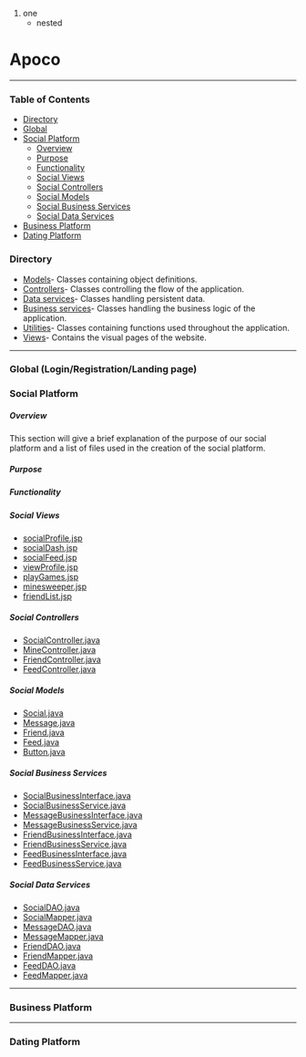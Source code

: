 1. one
   * nested
# Apoco
---
### Table of Contents
- [Directory](https://github.com/kalebbe/Apoco#directory)
- [Global](https://github.com/kalebbe/Apoco#global-loginregistrationlanding-page)
- [Social Platform](https://github.com/kalebbe/Apoco#social-platform)
   * [Overview](https://github.com/kalebbe/Apoco#overview)
   * [Purpose](https://github.com/kalebbe/Apoco#purpose)
   * [Functionality](https://github.com/kalebbe/Apoco#functionality)
   * [Social Views](https://github.com/kalebbe/Apoco#social-views)
   * [Social Controllers](https://github.com/kalebbe/Apoco#social-controllers)
   * [Social Models](https://github.com/kalebbe/Apoco#social-models)
   * [Social Business Services](https://github.com/kalebbe/Apoco#social-business-services)
   * [Social Data Services](https://github.com/kalebbe/Apoco#social-data-services)
- [Business Platform](https://github.com/kalebbe/Apoco#business-platform)
- [Dating Platform](https://github.com/kalebbe/Apoco#dating-platform)
### Directory
- [Models](https://github.com/kalebbe/Apoco/tree/master/src/com/gcu/model)- Classes containing object definitions.
- [Controllers](https://github.com/kalebbe/Apoco/tree/master/src/com/gcu/controller)- Classes controlling the flow of the application.
- [Data services](https://github.com/kalebbe/Apoco/tree/master/src/com/gcu/data)- Classes handling persistent data.
- [Business services](https://github.com/kalebbe/Apoco/tree/master/src/com/gcu/business)- Classes handling the business logic of the application.
- [Utilities](https://github.com/kalebbe/Apoco/tree/master/src/com/gcu/utilities)- Classes containing functions used throughout the application.
- [Views](https://github.com/kalebbe/Apoco/tree/master/WebContent/WEB-INF/pages)- Contains the visual pages of the website.
---
### Global (Login/Registration/Landing page)
### Social Platform
##### Overview
This section will give a brief explanation of the purpose of our social platform and a list of files used in the creation of the social platform.
##### Purpose
##### Functionality
##### Social Views
- [socialProfile.jsp](https://github.com/kalebbe/Apoco/blob/master/WebContent/WEB-INF/pages/socialProfile.jsp)
- [socialDash.jsp](https://github.com/kalebbe/Apoco/blob/master/WebContent/WEB-INF/pages/socialDash.jsp)
- [socialFeed.jsp](https://github.com/kalebbe/Apoco/blob/master/WebContent/WEB-INF/pages/socialFeed.jsp)
- [viewProfile.jsp](https://github.com/kalebbe/Apoco/blob/master/WebContent/WEB-INF/pages/viewProfile.jsp)
- [playGames.jsp](https://github.com/kalebbe/Apoco/blob/master/WebContent/WEB-INF/pages/playGames.jsp)
- [minesweeper.jsp](https://github.com/kalebbe/Apoco/blob/master/WebContent/WEB-INF/pages/minesweeper.jsp)
- [friendList.jsp](https://github.com/kalebbe/Apoco/blob/master/WebContent/WEB-INF/pages/friendList.jsp)
##### Social Controllers
- [SocialController.java](https://github.com/kalebbe/Apoco/blob/master/src/com/gcu/controller/SocialController.java)
- [MineController.java](https://github.com/kalebbe/Apoco/blob/master/src/com/gcu/controller/MineController.java)
- [FriendController.java](https://github.com/kalebbe/Apoco/blob/master/src/com/gcu/controller/FriendController.java)
- [FeedController.java](https://github.com/kalebbe/Apoco/blob/master/src/com/gcu/controller/FeedController.java)
##### Social Models
- [Social.java](https://github.com/kalebbe/Apoco/blob/master/src/com/gcu/model/Social.java)
- [Message.java](https://github.com/kalebbe/Apoco/blob/master/src/com/gcu/model/Message.java)
- [Friend.java](https://github.com/kalebbe/Apoco/blob/master/src/com/gcu/model/Friend.java)
- [Feed.java](https://github.com/kalebbe/Apoco/blob/master/src/com/gcu/model/Feed.java)
- [Button.java](https://github.com/kalebbe/Apoco/blob/master/src/com/gcu/model/Button.java)
##### Social Business Services
- [SocialBusinessInterface.java](https://github.com/kalebbe/Apoco/blob/master/src/com/gcu/business/SocialBusinessInterface.java)
- [SocialBusinessService.java](https://github.com/kalebbe/Apoco/blob/master/src/com/gcu/business/SocialBusinessService.java)
- [MessageBusinessInterface.java](https://github.com/kalebbe/Apoco/blob/master/src/com/gcu/business/MessageBusinessInterface.java)
- [MessageBusinessService.java](https://github.com/kalebbe/Apoco/blob/master/src/com/gcu/business/MessageBusinessService.java)
- [FriendBusinessInterface.java](https://github.com/kalebbe/Apoco/blob/master/src/com/gcu/business/FriendBusinessInterface.java)
- [FriendBusinessService.java](https://github.com/kalebbe/Apoco/blob/master/src/com/gcu/business/FriendBusinessService.java)
- [FeedBusinessInterface.java](https://github.com/kalebbe/Apoco/blob/master/src/com/gcu/business/FeedBusinessInterface.java)
- [FeedBusinessService.java](https://github.com/kalebbe/Apoco/blob/master/src/com/gcu/business/FeedBusinessService.java)
##### Social Data Services
- [SocialDAO.java](https://github.com/kalebbe/Apoco/blob/master/src/com/gcu/data/SocialDAO.java)
- [SocialMapper.java](https://github.com/kalebbe/Apoco/blob/master/src/com/gcu/data/SocialMapper.java)
- [MessageDAO.java](https://github.com/kalebbe/Apoco/blob/master/src/com/gcu/data/MessageDAO.java)
- [MessageMapper.java](https://github.com/kalebbe/Apoco/blob/master/src/com/gcu/data/MessageMapper.java)
- [FriendDAO.java](https://github.com/kalebbe/Apoco/blob/master/src/com/gcu/data/FriendDAO.java)
- [FriendMapper.java](https://github.com/kalebbe/Apoco/blob/master/src/com/gcu/data/FriendMapper.java)
- [FeedDAO.java](https://github.com/kalebbe/Apoco/blob/master/src/com/gcu/data/FeedDAO.java)
- [FeedMapper.java](https://github.com/kalebbe/Apoco/blob/master/src/com/gcu/data/FeedMapper.java)
---
### Business Platform
---
### Dating Platform
